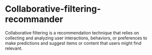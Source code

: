 # Collaborative-filtering-recommander
Collaborative filtering is a recommendation technique that relies on collecting and analyzing user interactions, behaviors, or preferences to make predictions and suggest items or content that users might find relevant. 
